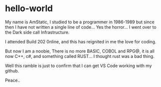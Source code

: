 # hello-world
My name is AmStatic, I studied to be a programmer in 1986-1989 but since then I have not written a single line of code...  Yes the horror... I went over to the Dark side call Infrastructure.

I attended Build 202 0nline, and this has reignited in me the love for coding.

But now I am a noobie, There is no more BASIC, COBOL and RPG@, it is all now C++, c#, and something called RUST...  I thought rust was a bad thing.

Well this ramble is just to confirm that I can get VS Code working with my github.

Peace..

